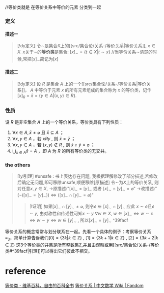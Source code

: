 

//等价类就是 在等价关系中等价的元素 分类到一起

### 定义
#### 描述一
> [!dy定义] 
> 令$\sim$是集合$X$上的[[src/集合论/关系-/等价关系|等价关系]], $x\in X$.
> $x$关于$\sim$的**等价类**是集合:
> $[x]_{\sim}= \{t\in X|t\sim x\}$
> //当等价关系$\sim$清楚的时候,常把$[x]_{\sim}$简记为$[x]$
#### 描述二
> [!dy定义] 
> 设 ${\displaystyle R}$ 是集合 ${\displaystyle A}$ 上的一个[[src/集合论/关系-/等价关系|等价关系]]， ${\displaystyle A}$ 中等价于元素 ${\displaystyle x}$ 的所有元素组成的集合称为 ${\displaystyle x}$ 的等价类，记作 ${\displaystyle [x]_{R}={\bar {x}}=\{y\in A|(x,y)\in R\}.}$

### 性质

设 ${\displaystyle R}$ 是非空集合 ${\displaystyle A}$ 上的一个等价关系，等价类具有下列性质：
1.  ${\displaystyle \forall x\in A,{\bar {x}}\neq \varnothing }$ 且  ${\displaystyle {\bar {x}}\subseteq A}$ ；
2.   ${\displaystyle \forall x,y\in A}$ ，若 ${\displaystyle xRy}$ , 则 ${\displaystyle {\bar {x}}={\bar {y}}}$ ；
3.   ${\displaystyle \forall x,y\in A}$ ，若 ${\displaystyle (x,y)\notin R}$ , 则  ${\displaystyle {\bar {x}}\cap {\bar {y}}=\varnothing }$ ；
4.   ${\displaystyle \bigcup _{x\in A}{\bar {x}}=A}$ ，即 ${\displaystyle A}$ 为 ${\displaystyle R}$ 的所有等价类的无交并。

### the others

> [!yl引理] 
> #unsafe : 书上表达存在问题, 我根据理解修改了部分描述,若修改后确定无问题,即可移除unsafe,顺便移除[原描述]
> 令$\sim$为$X$上的等价关系, 则对任意$x,y\in X$, 
> ->原描述:"$[x]_\sim=[y]_\sim$ 或者 $[x]_\sim\cap [y]_\sim=\varnothing$"
> ->改描述:"$(\lnot([x]_\sim=[y]_\sim)) \Longleftrightarrow ([x]_\sim\cap [y]_\sim=\varnothing)$"
> > [!证明]
> > 如果$[x]_\sim\cap [y]_\sim\neq \varnothing$, 则令$e\in [x]_\sim\cap [y]_\sim$
> > 应此 $x\sim e$且$e\sim y$, 由对称性和传递性可知$x\sim y$
> > $\forall w\in X$, $w\in [x]_\sim\Longleftrightarrow w\sim x \Longleftrightarrow w\sim y \Longleftrightarrow w\in [y]_\sim$ , 
> > 所以$[x]_\sim=[y]_\sim$
^39facf

等价关系的概念常常与划分联系在一起。先看一个具体的例子：考察等价关系$≡_3$，简单计算告诉我们$[0]=\{3k|k∈\mathbb{Z}\}~,~[1]=\{3k+1|k∈\mathbb{Z}\}~,~[2]=\{3k+2|k∈\mathbb{Z}\}$
这3个等价类的并集是所有整数集$\mathbb{Z}$,并且由观察或用[[src/集合论/关系-/等价类#^39facf|引理]]可以得出它们彼此不相交。



# reference
[等价类 - 维基百科，自由的百科全书](https://zh.wikipedia.org/wiki/%E7%AD%89%E4%BB%B7%E7%B1%BB)
[等价关系 | 中文数学 Wiki | Fandom](https://math.fandom.com/zh/wiki/%E7%AD%89%E4%BB%B7%E5%85%B3%E7%B3%BB?variant=zh)
